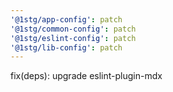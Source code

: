 ```yaml
---
'@1stg/app-config': patch
'@1stg/common-config': patch
'@1stg/eslint-config': patch
'@1stg/lib-config': patch
---
```


fix(deps): upgrade eslint-plugin-mdx
